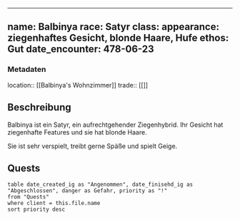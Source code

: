 
---
name: Balbinya
race: Satyr
class:
appearance: ziegenhaftes Gesicht, blonde Haare, Hufe
ethos: Gut
date_encounter: 478-06-23
---
### Metadaten
location:: [[Balbinya's Wohnzimmer]]
trade:: [[]]

## Beschreibung

Balbinya ist ein Satyr, ein aufrechtgehender Ziegenhybrid. Ihr Gesicht hat ziegenhafte Features und sie hat blonde Haare.

Sie ist sehr verspielt, treibt gerne Späße und spielt Geige.


## Quests
```dataview
table date_created_ig as "Angenommen", date_finisehd_ig as "Abgeschlossen", danger as Gefahr, priority as "!"
from "Quests"
where client = this.file.name
sort priority desc
```
